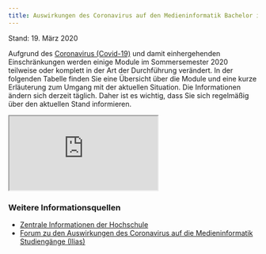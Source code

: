 ```yaml
---
title: Auswirkungen des Coronavirus auf den Medieninformatik Bachelor im Sommersemester 2020
---
```


Stand: 19. März 2020

Aufgrund des [Coronavirus (Covid-19)](https://www.th-koeln.de/hochschule/coronavirus_73114.php) und damit einhergehenden Einschränkungen werden einige Module im Sommersemester 2020 teilweise oder komplett in der Art der Durchführung verändert. In der folgenden Tabelle finden Sie eine Übersicht über die Module und eine kurze Erläuterung zum Umgang mit der aktuellen Situation. Die Informationen ändern sich derzeit täglich. Daher ist es wichtig, dass Sie sich regelmäßig über den aktuellen Stand informieren.


<iframe class="mi-iframe" src="https://docs.google.com/spreadsheets/d/e/2PACX-1vT64DN0pc5hbHA6PRogLjdkEulGToz_oYpnHM4NnyLwacCsI61nMBppP0bJNeXAmfMNDCRU81-yvj6C/pubhtml?gid=0&amp;single=true&amp;widget=false&amp;headers=false&amp;chrome=false"></iframe>

###  Weitere Informationsquellen
- [Zentrale Informationen der Hochschule](https://www.th-koeln.de/hochschule/coronavirus_73114.php#sprungmarke_1_118)
- [Forum zu den Auswirkungen des Coronavirus auf die Medieninformatik Studiengänge (Ilias)](https://ilias.th-koeln.de/goto.php?target=crs_1469119_rcode6sBFyYd5Yb&client_id=ILIAS_FH_Koeln)
